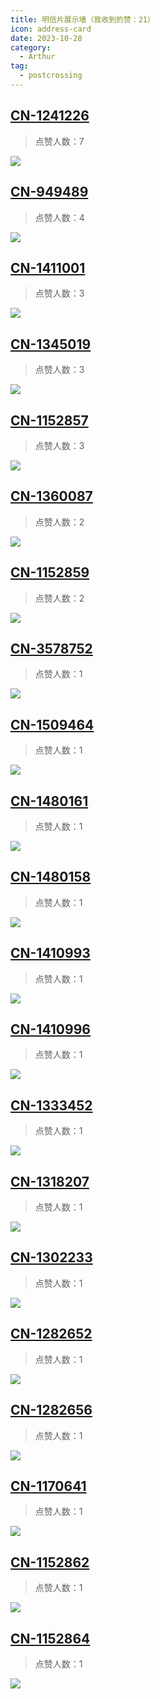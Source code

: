 ```yaml
---
title: 明信片展示墙（我收到的赞：21）
icon: address-card
date: 2023-10-28
category:
  - Arthur
tag:
  - postcrossing
---
```


## [CN-1241226](https://www.postcrossing.com/postcards/CN-1241226)
>点赞人数：7

![](https://s3.amazonaws.com/static2.postcrossing.com/postcard/medium/b23f5bb79a266ae4b0a9b7fe47983a1b.jpg) 
 ## [CN-949489](https://www.postcrossing.com/postcards/CN-949489)
>点赞人数：4

![](https://s3.amazonaws.com/static2.postcrossing.com/postcard/medium/023065f841be8fc2ef00308ae793a107.jpg) 
 ## [CN-1411001](https://www.postcrossing.com/postcards/CN-1411001)
>点赞人数：3

![](https://s3.amazonaws.com/static2.postcrossing.com/postcard/medium/869460af40add2292917a00565e9d693.jpg) 
 ## [CN-1345019](https://www.postcrossing.com/postcards/CN-1345019)
>点赞人数：3

![](https://s3.amazonaws.com/static2.postcrossing.com/postcard/medium/12eb4e76d57d8e3cf67c97b6c0007aa1.jpg) 
 ## [CN-1152857](https://www.postcrossing.com/postcards/CN-1152857)
>点赞人数：3

![](https://s3.amazonaws.com/static2.postcrossing.com/postcard/medium/6e4756e769b039889c5a89cef233a167.jpg) 
 ## [CN-1360087](https://www.postcrossing.com/postcards/CN-1360087)
>点赞人数：2

![](https://s3.amazonaws.com/static2.postcrossing.com/postcard/medium/571d90dafdd3975ab4a4a15f56474e58.jpg) 
 ## [CN-1152859](https://www.postcrossing.com/postcards/CN-1152859)
>点赞人数：2

![](https://s3.amazonaws.com/static2.postcrossing.com/postcard/medium/199982bb7e20c17298d3c15a1dcc8051.jpg) 
 ## [CN-3578752](https://www.postcrossing.com/postcards/CN-3578752)
>点赞人数：1

![](https://s3.amazonaws.com/static2.postcrossing.com/postcard/medium/qj9bpbnv88jzskujd240srf7ojtt6atm.jpg) 
 ## [CN-1509464](https://www.postcrossing.com/postcards/CN-1509464)
>点赞人数：1

![](https://s3.amazonaws.com/static2.postcrossing.com/postcard/medium/2b99f06a551404ccc649291f5ebbbd27.jpg) 
 ## [CN-1480161](https://www.postcrossing.com/postcards/CN-1480161)
>点赞人数：1

![](https://s3.amazonaws.com/static2.postcrossing.com/postcard/medium/2e6fd0ad2d4fe9b12fba48320589c819.jpg) 
 ## [CN-1480158](https://www.postcrossing.com/postcards/CN-1480158)
>点赞人数：1

![](https://s3.amazonaws.com/static2.postcrossing.com/postcard/medium/dc03f1af18ef4d10d59648891b82a8d3.jpg) 
 ## [CN-1410993](https://www.postcrossing.com/postcards/CN-1410993)
>点赞人数：1

![](https://s3.amazonaws.com/static2.postcrossing.com/postcard/medium/84a82eca7cc181df54e65265ccb47771.jpg) 
 ## [CN-1410996](https://www.postcrossing.com/postcards/CN-1410996)
>点赞人数：1

![](https://s3.amazonaws.com/static2.postcrossing.com/postcard/medium/6d622a4a49783ff352aea9bdb49992b5.jpg) 
 ## [CN-1333452](https://www.postcrossing.com/postcards/CN-1333452)
>点赞人数：1

![](https://s3.amazonaws.com/static2.postcrossing.com/postcard/medium/2ab07266398d1b503cb21df76556e0f8.jpg) 
 ## [CN-1318207](https://www.postcrossing.com/postcards/CN-1318207)
>点赞人数：1

![](https://s3.amazonaws.com/static2.postcrossing.com/postcard/medium/f6a5fca4cedc75d9a9fa3224311b3fce.jpg) 
 ## [CN-1302233](https://www.postcrossing.com/postcards/CN-1302233)
>点赞人数：1

![](https://s3.amazonaws.com/static2.postcrossing.com/postcard/medium/7ba2448ba687920f15db8667c088dc2f.jpg) 
 ## [CN-1282652](https://www.postcrossing.com/postcards/CN-1282652)
>点赞人数：1

![](https://s3.amazonaws.com/static2.postcrossing.com/postcard/medium/c8aeeadb907773e90ad2b17b509604db.jpg) 
 ## [CN-1282656](https://www.postcrossing.com/postcards/CN-1282656)
>点赞人数：1

![](https://s3.amazonaws.com/static2.postcrossing.com/postcard/medium/7c25c5df87d9ceae35563a8aa99bd6ba.jpg) 
 ## [CN-1170641](https://www.postcrossing.com/postcards/CN-1170641)
>点赞人数：1

![](https://s3.amazonaws.com/static2.postcrossing.com/postcard/medium/0da3add01dfb4e47f788478419aee3af.jpg) 
 ## [CN-1152862](https://www.postcrossing.com/postcards/CN-1152862)
>点赞人数：1

![](https://s3.amazonaws.com/static2.postcrossing.com/postcard/medium/9b5a2768220eb28163645fbe35e6b079.jpg) 
 ## [CN-1152864](https://www.postcrossing.com/postcards/CN-1152864)
>点赞人数：1

![](https://s3.amazonaws.com/static2.postcrossing.com/postcard/medium/c709974037cd3ec3380edd88bb2e99f4.jpg) 
 
